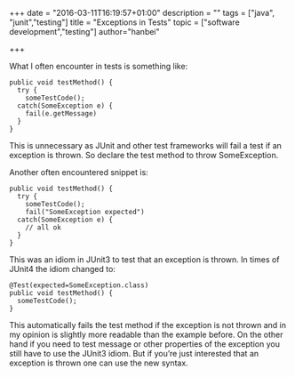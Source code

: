 +++
date = "2016-03-11T16:19:57+01:00"
description = ""
tags = ["java", "junit","testing"]
title = "Exceptions in Tests"
topic = ["software development","testing"]
author="hanbei"

+++

What I often encounter in tests is something like:

    public void testMethod() {
      try {
        someTestCode();
      catch(SomeException e) {
        fail(e.getMessage)
      }
    }

This is unnecessary as JUnit and other test frameworks will fail a test if an exception is thrown. So declare the test method to throw SomeException.

Another often encountered snippet is:

    public void testMethod() {
      try {
        someTestCode();
        fail("SomeException expected")
      catch(SomeException e) {
        // all ok
      }
    }


This was an idiom in JUnit3 to test that an exception is thrown. In times of JUnit4 the idiom changed to:

    @Test(expected=SomeException.class)
    public void testMethod() {
      someTestCode();
    }

This automatically fails the test method if the exception is not thrown and in my opinion is slightly more readable than the example before. On the other hand if you need to test message or other properties of the exception you still have to use the JUnit3 idiom. But if you’re just interested that an exception is thrown one can use the new syntax.

